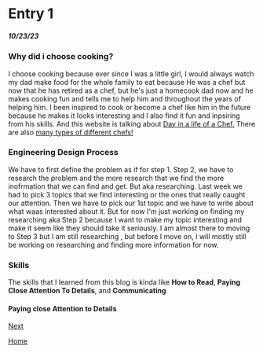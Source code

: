 # Entry 1
##### 10/23/23
### Why did i choose cooking?

I choose cooking because ever since I was a little girl, I would always watch my dad make food for the whole family to eat because He was a chef but now that he has retired as a chef, but he's just a homecook dad now and he makes cooking fun and tells me to help him and throughout the years of helping him. I been inspired to cook or become a chef like him in the future because he makes it looks interesting and I also find it fun and inpsiring from his skills. And this website is talking about [Day in a life of a Chef.](https://www.cordonbleu.edu/news/a-day-in-the-life-of-a-chef/en) There are also [many types of different chefs!](https://www.webstaurantstore.com/article/359/types-of-chefs.html) 

### Engineering Design Process

We have to first define the problem as if for step 1. Step 2, we have to research the problem and the more research that we find the more inofrmation that we can find and get. But aka researching. Last week we had to pick 3 topics that we find interesting or the ones that really caught our attention. Then we have to pick our 1st topic and we have to write about what waas interested about it. But for now I'm just working on finding my researching aka Step 2 because I want to make my topic interesting and make it seem like they should take it seriously. I am almost there to moving to Step 3 but I am still researching , but before I move on, I will mostly still be working on researching and finding more information for now.

### Skills

The skills that I learned from this blog is kinda like **How to Read**, **Paying Close Attention To Details**, and **Communicating**

#### Paying close Attention to Details



[Next](entry02.md)

[Home](../README.md)
